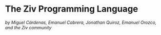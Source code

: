 # The Ziv Programming Language

*by Miguel Cárdenas, Emanuel Cabrera, Jonathan Quiroz, Emanuel Orozco, and the Ziv community*

